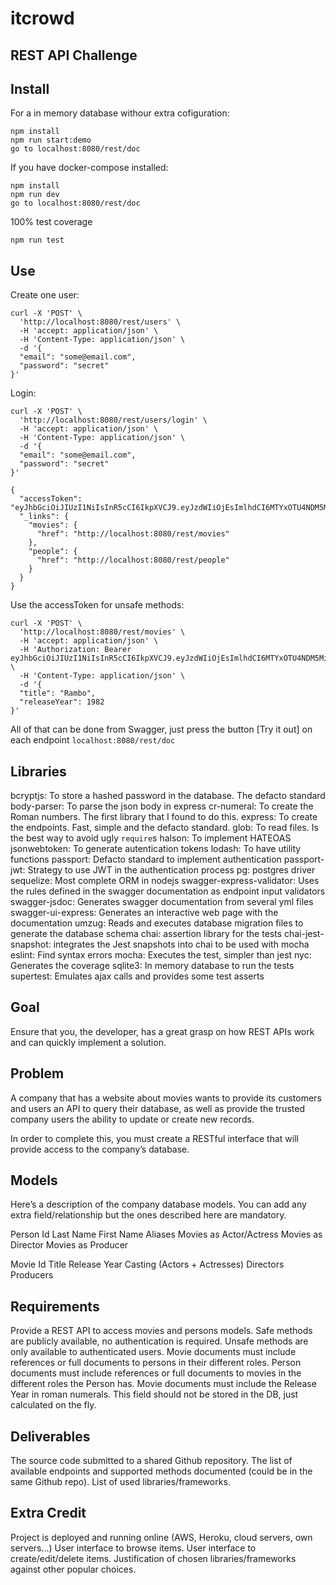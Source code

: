 # itcrowd
## REST API Challenge

## Install

For a in memory database withour extra cofiguration:
```
npm install
npm run start:demo
go to localhost:8080/rest/doc
```

If you have docker-compose installed:
```
npm install
npm run dev
go to localhost:8080/rest/doc
```

100% test coverage
```
npm run test
```

## Use
Create one user:
```
curl -X 'POST' \
  'http://localhost:8080/rest/users' \
  -H 'accept: application/json' \
  -H 'Content-Type: application/json' \
  -d '{
  "email": "some@email.com",
  "password": "secret"
}'
```

Login:
```
curl -X 'POST' \
  'http://localhost:8080/rest/users/login' \
  -H 'accept: application/json' \
  -H 'Content-Type: application/json' \
  -d '{
  "email": "some@email.com",
  "password": "secret"
}'

{
  "accessToken": "eyJhbGciOiJIUzI1NiIsInR5cCI6IkpXVCJ9.eyJzdWIiOjEsImlhdCI6MTYxOTU4NDM5MiwiZXhwIjoxNjE5NTkzMDMyfQ.Ya27uTa2WjPLJ6quXqy4ypKBQ6bUFxKP19GjkUo9c8M",
  "_links": {
    "movies": {
      "href": "http://localhost:8080/rest/movies"
    },
    "people": {
      "href": "http://localhost:8080/rest/people"
    }
  }
}
```

Use the accessToken for unsafe methods:
```
curl -X 'POST' \
  'http://localhost:8080/rest/movies' \
  -H 'accept: application/json' \
  -H 'Authorization: Bearer eyJhbGciOiJIUzI1NiIsInR5cCI6IkpXVCJ9.eyJzdWIiOjEsImlhdCI6MTYxOTU4NDM5MiwiZXhwIjoxNjE5NTkzMDMyfQ.Ya27uTa2WjPLJ6quXqy4ypKBQ6bUFxKP19GjkUo9c8M' \
  -H 'Content-Type: application/json' \
  -d '{
  "title": "Rambo",
  "releaseYear": 1982
}'
```

All of that can be done from Swagger, just press the button [Try it out] on each endpoint `localhost:8080/rest/doc`


## Libraries

bcryptjs: To store a hashed password in the database. The defacto standard
body-parser: To parse the json body in express
cr-numeral: To create the Roman numbers. The first library that I found to do this.
express: To create the endpoints. Fast, simple and the defacto standard.
glob: To read files. Is the best way to avoid ugly `require`s
halson: To implement HATEOAS
jsonwebtoken: To generate autentication tokens
lodash: To have utility functions
passport: Defacto standard to implement authentication
passport-jwt: Strategy to use JWT in the authentication process
pg: postgres driver
sequelize: Most complete ORM in nodejs
swagger-express-validator: Uses the rules defined in the swagger documentation as endpoint input validators
swagger-jsdoc: Generates swagger documentation from several yml files
swagger-ui-express: Generates an interactive web page with the documentation
umzug: Reads and executes database migration files to generate the database schema
chai: assertion library for the tests
chai-jest-snapshot: integrates the Jest snapshots into chai to be used with mocha
eslint: Find syntax errors
mocha: Executes the test, simpler than jest
nyc: Generates the coverage
sqlite3: In memory database to run the tests
supertest: Emulates ajax calls and provides some test asserts


## Goal
Ensure that you, the developer, has a great grasp on how REST APIs work and can quickly implement a solution. 

## Problem
A company that has a website about movies wants to provide its customers and users an API to query their database, as well as provide the trusted company users the ability to update or create new records.

In order to complete this, you must create a RESTful interface that will provide access to the company’s database.

## Models
Here’s a description of the company database models.
You can add any extra field/relationship but the ones described here are mandatory.

Person
Id
Last Name
First Name
Aliases
Movies as Actor/Actress
Movies as Director
Movies as Producer

Movie
Id
Title
Release Year
Casting (Actors + Actresses)
Directors
Producers

## Requirements
Provide a REST API to access movies and persons models.
Safe methods are publicly available, no authentication is required.
Unsafe methods are only available to authenticated users.
Movie documents must include references or full documents to persons in their different roles.
Person documents must include references or full documents to movies in the different roles the Person has.
Movie documents must include the Release Year in roman numerals. This field should not be stored in the DB, just calculated on the fly.

## Deliverables
The source code submitted to a shared Github repository.
The list of available endpoints and supported methods documented (could be in the same Github repo).
List of used libraries/frameworks.

## Extra Credit
Project is deployed and running online (AWS, Heroku, cloud servers, own servers…)
User interface to browse items.
User interface to create/edit/delete items.
Justification of chosen libraries/frameworks against other popular choices.
